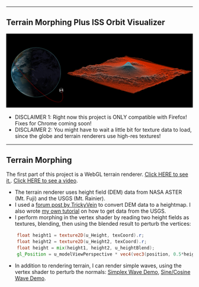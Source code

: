 -------------------------------------------------------------------------------
Terrain Morphing Plus ISS Orbit Visualizer
--------------------------------------------------------------------------------
![Pair of screenshots](screenshots/big_screenshot.png)
* DISCLAIMER 1: Right now this project is ONLY compatible with Firefox! Fixes for Chrome coming soon!
* DISCLAIMER 2: You might have to wait a little bit for texture data to load, since the globe and terrain renderers use high-res textures!

-------------------------------------------------------------------------------
Terrain Morphing
-------------------------------------------------------------------------------
The first part of this project is a WebGL terrain renderer. [Click HERE to see it.](http://nmarshak1337.github.io/Project5-WebGL/part1/terrain_render.html). [Click HERE to see a video](http://youtu.be/2DtJ2FN_TD8).

* The terrain renderer uses height field (DEM) data from NASA ASTER (Mt. Fuji) and the USGS (Mt. Rainier). 
* I used a [forum post by TrickyVein](http://forums.nexusmods.com/index.php?/topic/517230-tutorial-converting-a-dem-to-a-heightmap/) to convert DEM data to a heightmap. I also wrote [my own tutorial](http://lightspeedbanana.blogspot.com/2013/11/getting-nasa-height-field-data.html) on how to get data from the USGS.
* I perform morphing in the vertex shader by reading two height fields as textures, blending, then using the blended result to perturb the vertices:

```glsl
    float height1 = texture2D(u_Height, texCoord).r; 
    float height2 = texture2D(u_Height2, texCoord).r; 
    float height = mix(height1, height2, u_heightBlend); 
    gl_Position = u_modelViewPerspective * vec4(vec3(position, 0.5*height), 1.0);
```

* In addition to rendering terrain, I can render simple waves, using the vertex shader to perturb the normals: [Simplex Wave Demo](http://nmarshak1337.github.io/Project5-WebGL/part1/index_simplex.html), [Sine/Cosine Wave Demo](http://nmarshak1337.github.io/Project5-WebGL/part1/vert_wave.html).


